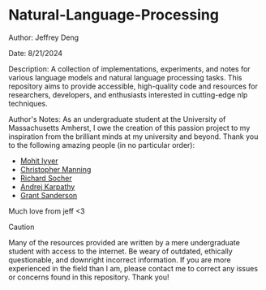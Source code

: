 # Natural-Language-Processing
Author: Jeffrey Deng

Date: 8/21/2024

Description: A collection of implementations, experiments, and notes for various language models and natural language processing tasks. This repository aims to provide accessible, high-quality code and resources for researchers, developers, and enthusiasts interested in cutting-edge nlp techniques.

Author's Notes: As an undergraduate student at the University of Massachusetts Amherst, I owe the creation of this passion project to my inspiration from the brilliant minds at my university and beyond. Thank you to the following amazing people (in no particular order):
+ [Mohit Iyyer](https://people.cs.umass.edu/~miyyer/)
+ [Christopher Manning](https://nlp.stanford.edu/~manning/)
+ [Richard Socher](https://www.socher.org/)
+ [Andrej Karpathy](https://karpathy.ai/)
+ [Grant Sanderson](https://www.youtube.com/@3blue1brown)

Much love from jeff <3

> [!Caution]
> Many of the resources provided are written by a mere undergraduate student with access to the internet. Be weary of outdated, ethically questionable, and downright incorrect information. If you are more experienced in the field than I am, please contact me to correct any issues or concerns found in this repository. Thank you!